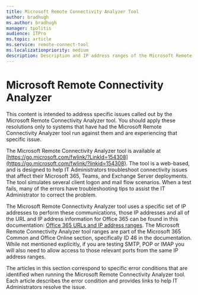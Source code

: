```yaml
---
title: Microsoft Remote Connectivity Analyzer Tool
author: bradhugh
ms.author: bradhugh
manager: tpolitis
audience: ITPro 
ms.topic: article 
ms.service: remote-connect-tool
ms.localizationpriority: medium
description: Description and IP address ranges of the Microsoft Remote Connectivity Analyzer (RCA) tool
---
```


# Microsoft Remote Connectivity Analyzer

This content is intended to address specific issues called out by the Microsoft Remote Connectivity Analyzer tool. You should apply these resolutions only to systems that have had the Microsoft Remote Connectivity Analyzer tool run against them and are experiencing that specific issue.

The Microsoft Remote Connectivity Analyzer tool is available at [https://go.microsoft.com/fwlink/?LinkId=154308](https://go.microsoft.com/fwlink/?linkid=154308). The tool is a web-based, and is designed to help IT Administrators troubleshoot connectivity issues that affect their Microsoft 365, Teams, and Exchange Server deployments. The tool simulates several client logon and mail flow scenarios. When a test fails, many of the errors have troubleshooting tips to assist the IT Administrator to correct the problem.

The Microsoft Remote Connectivity Analyzer tool uses a specific set of IP addresses to perform these communications, those IP addresses and all of the URL and IP address information for Office 365 can be found in this documentation: [Office 365 URLs and IP address ranges](https://go.microsoft.com/fwlink/?linkid=532912). The Microsoft Remote Connectivity Analyzer tool ranges are part of the Microsoft 365 Common and Office Online section, specifically ID 46 in the documentation. While not mentioned explicitly, if you are testing SMTP, POP or IMAP you will also need to allow access to those relevant ports from the same IP address ranges. 

The articles in this section correspond to specific error conditions that are identified when running the Microsoft Remote Connectivity Analyzer tool. Each article describes the error condition and provides links to help IT Administrators resolve the issue.
